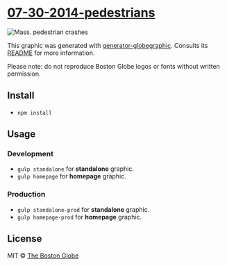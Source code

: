 # [07-30-2014-pedestrians](http://www.bostonglobe.com/2014/08/19/mass-pedestrian-crashes/S93EfexbXWvj7fq8Z2kXEJ/story.html)

![Mass. pedestrian crashes](https://cloud.githubusercontent.com/assets/370976/3969638/a17ab144-27c2-11e4-8973-9bfc831e93c7.png)

This graphic was generated with [generator-globegraphic](https://github.com/BostonGlobe/generator-globegraphic). Consults its [README](https://github.com/BostonGlobe/generator-globegraphic) for more information.

Please note: do not reproduce Boston Globe logos or fonts without written permission.

## Install

- `npm install`

## Usage

### Development

- `gulp standalone` for **standalone** graphic.
- `gulp homepage` for **homepage** graphic.

### Production

- `gulp standalone-prod` for **standalone** graphic.
- `gulp homepage-prod` for **homepage** graphic.


## License

MIT © [The Boston Globe](http://github.com/BostonGlobe)
